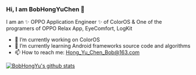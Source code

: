 ### Hi, I am BobHongYuChen 👋

I am an ✨ OPPO Application Engineer ✨  of ColorOS & One of the programers of OPPO Relax App, EyeComfort, LogKit
- 🔭 I’m currently working on ColorOS
- 🌱 I’m currently learning Android frameworks source code and algorithms
- 📫 How to reach me: Hong_Yu_Chen_Bob@163.com

[![BobHongYu's github stats](https://github-readme-stats.vercel.app/api?username=BobHongYuChen)](https://github.com/BobHongYuChen/github-readme-stats)
